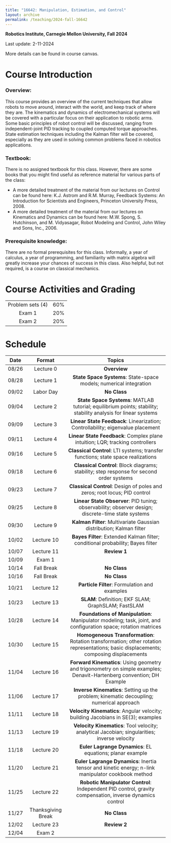 ```yaml
---
title: "16642: Manipulation, Estimation, and Control"
layout: archive
permalink: /teaching/2024-fall-16642
---
```

**Robotics Institute, Carnegie Mellon University, Fall 2024**

Last update: 2-11-2024

More details can be found in course canvas.

Course Introduction
======
### Overview:
This course provides an overview of the current techniques that allow robots to move around, interact with the world, and keep track of where they are. 
The kinematics and dynamics of electromechanical systems will be covered with a particular focus on their application to robotic arms. 
Some basic principles of robot control will be discussed, ranging from independent-joint PID tracking to coupled computed torque approaches. 
State estimation techniques including the Kalman filter will be covered, especially as they are used in solving common problems faced in robotics applications.


### Textbook: 
There is no assigned textbook for this class. 
However, there are some books that you might find useful as reference material for various parts of the class: 
- A more detailed treatment of the material from our lectures on Control can be found here: 
K.J. Astrom and R.M. Murray, Feedback Systems: An Introduction for Scientists and Engineers, Princeton University Press, 2008.
- A more detailed treatment of the material from our lectures on Kinematics and Dynamics can be found here: 
M.W. Spong, S. Hutchinson, and M. Vidyasagar, Robot Modeling and Control, John Wiley and Sons, Inc., 2006.

  
### Prerequisite knowledge: 
There are no formal prerequisites for this class. 
Informally, a year of calculus, a year of programming, and familiarity with matrix algebra will greatly increase your chances of success in this class. 
Also helpful, but not required, is a course on classical mechanics.

Course Activities and Grading
======


|                  |     |
|:----------------:|:---:|
| Problem sets (4) | 60% |
|      Exam 1      | 20% |
|      Exam 2      | 20% |


Schedule
======

| Date  |       Format       |                                                                Topics                                                                 |
|:-----:|:------------------:|:-------------------------------------------------------------------------------------------------------------------------------------:|
| 08/26 |     Lecture 0      |                                                             **Overview**                                                              |
| 08/28 |     Lecture 1      |                                  **State Space Systems**: State-space models; numerical integration                                   |
| 09/02 |     Labor Day      |                                                             **No Class**                                                              |   
| 09/04 |     Lecture 2      |            **State Space Systems**: MATLAB tutorial; equilibrium points; stability; stability analysis for linear systems             |	 
| 09/09 |     Lecture 3      |                            **Linear State Feedback**: Linearization; Controllability; eigenvalue placement                            |
| 09/11 |     Lecture 4      |                             **Linear State Feedback**: Complex plane intuition; LQR; tracking controllers                             |
| 09/16 |     Lecture 5      |                           **Classical Control**: LTI systems; transfer functions; state space realizations                            |
| 09/18 |     Lecture 6      |                       **Classical Control**: Block diagrams; stability; step response for second order systems                        |
| 09/23 |     Lecture 7      |                               **Classical Control**: Design of poles and zeros; root locus; PID control                               |
| 09/25 |     Lecture 8      |                  **Linear State Observer**: PID tuning; observability; observer design; discrete-time state systems                   |
| 09/30 |     Lecture 9      |                                 **Kalman Filter**: Multivariate Gaussian distribution; Kalman filter                                  |
| 10/02 |     Lecture 10     |                            **Bayes Filter**: Extended Kalman filter; conditional probability; Bayes filter                            |
| 10/07 |     Lecture 11     |                                                             **Review 1**                                                              |
| 10/09 |       Exam 1       |
| 10/14 |     Fall Break     |                                                             **No Class**                                                              |
| 10/16 |     Fall Break     |                                                             **No Class**                                                              |                           
| 10/21 |     Lecture 12     |                                             **Particle Filter**: Formulation and examples                                             |
| 10/23 |     Lecture 13     |                                          **SLAM**: Definition; EKF SLAM; GraphSLAM; FastSLAM                                          |
| 10/28 |     Lecture 14     |            **Foundations of Manipulation**: Manipulator modeling; task, joint, and configuration space; rotation matrices             |
| 10/30 |     Lecture 15     | **Homogeneous Transformation**: Rotation transformation; other rotation representations; basic displacements; composing displacements |
| 11/04 |     Lecture 16     |         **Forward Kinematics**: Using geometry and trigonometry on simple examples; Denavit-Hartenberg convention; DH Example         |
| 11/06 |     Lecture 17     |                       **Inverse Kinematics**: Setting up the problem; kinematic decoupling; numerical approach                        | 
| 11/11 |     Lecture 18     |                           **Velocity Kinematics**: Angular velocity; building Jacobians in SE(3); examples                            |
| 11/13 |     Lecture 19     |                     **Velocity Kinematics**: Tool velocity; analytical Jacobian; singularities; inverse velocity                      |
| 11/18 |     Lecture 20     |                                       **Euler Lagrange Dynamics**: EL equations; planar example                                       | 
| 11/20 |     Lecture 21     |                  **Euler Lagrange Dynamics**: Inertia tensor and kinetic energy; n-link manipulator cookbook method                   |                    
| 11/25 |     Lecture 22     |               **Robotic Manipulator Control**: Independent PID control, gravity compensation, inverse dynamics control                |
| 11/27 | Thanksgiving Break |                                                             **No Class**                                                              |
| 12/02 |     Lecture 23     |                                                             **Review 2**                                                              |
| 12/04 |       Exam 2       |
